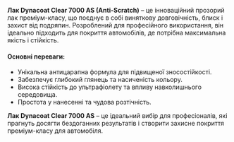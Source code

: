 **Лак Dynacoat Clear 7000 AS (Anti-Scratch)** – це інноваційний прозорий лак преміум-класу, що поєднує в собі виняткову довговічність, блиск і захист від подряпин. Розроблений для професійного використання, він ідеально підходить для покриття автомобілів, де потрібна максимальна якість і стійкість.

#### Основні переваги:

- Унікальна антицарапна формула для підвищеної зносостійкості.
- Забезпечує глибокий глянець та насиченість кольору.
- Висока стійкість до ультрафіолету та впливу навколишнього середовища.
- Простота у нанесенні та чудова розтічність.

**Лак Dynacoat Clear 7000 AS** – це ідеальний вибір для професіоналів, які прагнуть досягти бездоганних результатів і створити захисне покриття преміум-класу для автомобіля.
